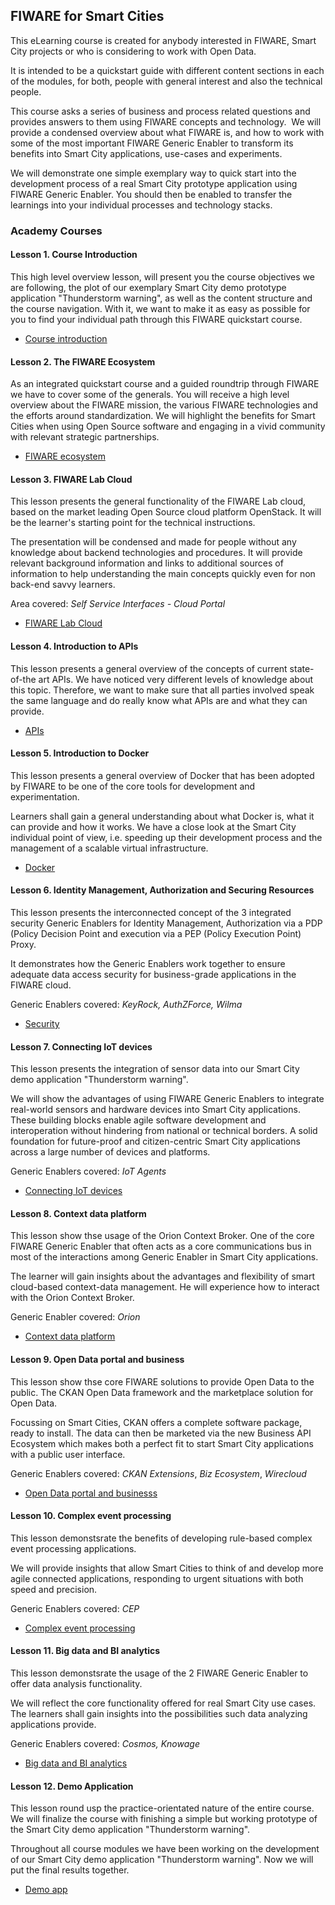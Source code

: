 <h2>FIWARE for Smart Cities</h2>

This eLearning course is created for anybody interested in FIWARE, Smart City projects or who is considering to work
with Open Data.

It is intended to be a quickstart guide with different content sections in each of the modules, for both, people with
general interest and also the technical people.

This course asks a series of business and process related questions and provides answers to them using FIWARE concepts
and technology.  We will provide a condensed overview about what FIWARE is, and how to work with some of the most
important FIWARE Generic Enabler to transform its benefits into Smart City applications, use-cases and experiments.

We will demonstrate one simple exemplary way to quick start into the development process of a real Smart City prototype
application using FIWARE Generic Enabler. You should then be enabled to transfer the learnings into your individual
processes and technology stacks.

<h3>Academy Courses</h3>

<h4>Lesson 1. Course Introduction</h4>

This high level overview lesson, will present you the course objectives we are following, the plot of our exemplary
Smart City demo prototype application "Thunderstorm warning", as well as the content structure and the course
navigation. With it, we want to make it as easy as possible for you to find your individual path through this FIWARE
quickstart course.

-   [Course introduction](http://81.14.203.245/00/)

<h4>Lesson 2. The FIWARE Ecosystem</h4>

As an integrated quickstart course and a guided roundtrip through FIWARE we have to cover some of the generals. You will
receive a high level overview about the FIWARE mission, the various FIWARE technologies and the efforts around
standardization. We will highlight the benefits for Smart Cities when using Open Source software and engaging in a vivid
community with relevant strategic partnerships.

-   [FIWARE ecosystem](http://81.14.203.245/01/)

<h4>Lesson 3. FIWARE Lab Cloud</h4>

This lesson presents the general functionality of the FIWARE Lab cloud, based on the market leading Open Source cloud
platform OpenStack. It will be the learner's starting point for the technical instructions.

The presentation will be condensed and made for people without any knowledge about backend technologies and procedures.
It will provide relevant background information and links to additional sources of information to help understanding the
main concepts quickly even for non back-end savvy learners.

Area covered: _Self Service Interfaces - Cloud Portal_

-   [FIWARE Lab Cloud](http://81.14.203.245/02/)

<h4>Lesson 4. Introduction to APIs</h4>

This lesson presents a general overview of the concepts of current state-of-the art APIs. We have noticed very different
levels of knowledge about this topic. Therefore, we want to make sure that all parties involved speak the same language
and do really know what APIs are and what they can provide.

-   [APIs](http://81.14.203.245/03/)

<h4>Lesson 5. Introduction to Docker</h4>

This lesson presents a general overview of Docker that has been adopted by FIWARE to be one of the core tools for
development and experimentation.

Learners shall gain a general understanding about what Docker is, what it can provide and how it works. We have a close
look at the Smart City individual point of view, i.e. speeding up their development process and the management of a
scalable virtual infrastructure.

-   [Docker](http://81.14.203.245/04/)

<h4>Lesson 6. Identity Management, Authorization and Securing Resources</h4>

This lesson presents the interconnected concept of the 3 integrated security Generic Enablers for Identity Management,
Authorization via a PDP (Policy Decision Point and execution via a PEP (Policy Execution Point) Proxy.

It demonstrates how the Generic Enablers work together to ensure adequate data access security for business-grade
applications in the FIWARE cloud.

Generic Enablers covered: _KeyRock, AuthZForce, Wilma_

-   [Security](http://81.14.203.245/05/)

<h4>Lesson 7. Connecting IoT devices</h4>

This lesson presents the integration of sensor data into our Smart City demo application "Thunderstorm warning".

We will show the advantages of using FIWARE Generic Enablers to integrate real-world sensors and hardware devices into
Smart City applications. These building blocks enable agile software development and interoperation without hindering
from national or technical borders. A solid foundation for future-proof and citizen-centric Smart City applications
across a large number of devices and platforms.

Generic Enablers covered: _IoT Agents_

-   [Connecting IoT devices](http://81.14.203.245/06/)

<h4>Lesson 8. Context data platform</h4>

This lesson show thse usage of the Orion Context Broker. One of the core FIWARE Generic Enabler that often acts as a
core communications bus in most of the interactions among Generic Enabler in Smart City applications.

The learner will gain insights about the advantages and flexibility of smart cloud-based context-data management. He
will experience how to interact with the Orion Context Broker.

Generic Enabler covered: _Orion_

-   [Context data platform](http://81.14.203.245/07/)

<h4>Lesson 9. Open Data portal and business</h4>

This lesson show thse core FIWARE solutions to provide Open Data to the public. The CKAN Open Data framework and the
marketplace solution for Open Data.

Focussing on Smart Cities, CKAN offers a complete software package, ready to install. The data can then be marketed via
the new Business API Ecosystem which makes both a perfect fit to start Smart City applications with a public user
interface.

Generic Enablers covered: _CKAN Extensions_, _Biz Ecosystem_, _Wirecloud_

-   [Open Data portal and businesss](http://81.14.203.245/08/)

<h4>Lesson 10. Complex event processing</h4>

This lesson demonstsrate the benefits of developing rule-based complex event processing applications.

We will provide insights that allow Smart Cities to think of and develop more agile connected applications, responding
to urgent situations with both speed and precision.

Generic Enablers covered: _CEP_

-   [Complex event processing](http://81.14.203.245/09/)

<h4>Lesson 11. Big data and BI analytics</h4>

This lesson demonstsrate the usage of the 2 FIWARE Generic Enabler to offer data analysis functionality.

We will reflect the core functionality offered for real Smart City use cases. The learners shall gain insights into the
possibilities such data analyzing applications provide.

Generic Enablers covered: _Cosmos, Knowage_

-   [Big data and BI analytics](http://81.14.203.245/10/)

<h4>Lesson 12. Demo Application</h4>

This lesson round usp the practice-orientated nature of the entire course. We will finalize the course with finishing a
simple but working prototype of the Smart City demo application "Thunderstorm warning".

Throughout all course modules we have been working on the development of our Smart City demo application "Thunderstorm
warning". Now we will put the final results together.

-   [Demo app](http://81.14.203.245/11/)

